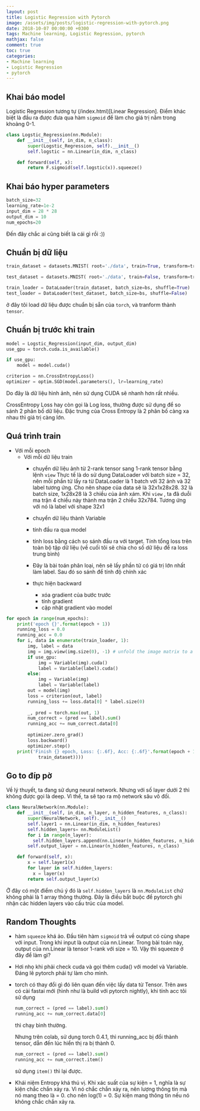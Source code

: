 ```yaml
---
layout: post
title: Logistic Regression with Pytorch
image: /assets/img/posts/logistic-regression-with-pytorch.png
date: 2018-10-07 00:00:00 +0300
tags: Machine learning, Logistic Regression, pytorch
mathjax: false
comment: true
toc: true
categories:
- Machine learning
- Logistic Regression
- pytorch
---
```


##  Khai báo model

Logistic Regression tương tự (/index.html)[Linear Regression]. Điểm khác biệt là đầu ra được đưa qua hàm `sigmoid` để làm cho giá trị nằm trong khoảng 0-1. 

```python
class Logstic_Regression(nn.Module):
    def __init__(self, in_dim, n_class):
        super(Logstic_Regression, self).__init__()
        self.logstic = nn.Linear(in_dim, n_class)

    def forward(self, x):
        return F.sigmoid(self.logstic(x)).squeeze()
```

## Khai báo hyper parameters

```python
batch_size=32 
learning_rate=1e-2
input_dim = 28 * 28
output_dim = 10
num_epochs=20
```

Đến đây chắc ai cũng biết là cái gì rồi :))

## Chuẩn bị dữ liệu

```python
train_dataset = datasets.MNIST( root='./data', train=True, transform=transforms.ToTensor(), download=True)

test_dataset = datasets.MNIST( root='./data', train=False, transform=transforms.ToTensor())

train_loader = DataLoader(train_dataset, batch_size=bs, shuffle=True)
test_loader = DataLoader(test_dataset, batch_size=bs, shuffle=False)
```

ở đây tôi load dữ liệu được chuẩn bị sẵn của `torch`, và tranform thành `tensor`. 

## Chuẩn bị trước khi train

```python
model = Logstic_Regression(input_dim, output_dim)
use_gpu = torch.cuda.is_available()

if use_gpu:
    model = model.cuda()

criterion = nn.CrossEntropyLoss()
optimizer = optim.SGD(model.parameters(), lr=learning_rate)
```

Do đây là dữ liệu hình ảnh, nên sử dụng CUDA sẽ nhanh hơn rất nhiều.

CrossEntropy Loss hay còn gọi là Log loss, thường được sử dụng để so sánh 2 phân bố dữ liệu. Đặc trưng của Cross Entropy là 2 phân bố càng xa nhau thì giá trị càng lớn. 

## Quá trình train

- Với mỗi epoch
  - Với mỗi dữ liệu train
    - chuyển dữ liệu ảnh từ 2-rank tensor sang 1-rank tensor bằng lệnh `view`
        Thực tế là do sử dụng DataLoader với batch size = 32, nên mỗi phần tử lấy ra từ DataLoader là 1 batch với 32 ảnh và 32 label tương ứng. Cho nên shape của data sẽ là 32x1x28x28. 32 là batch size, 1x28x28 là 3 chiều của ảnh xám.
        Khi `view` , ta đã duỗi ma trận 4 chiều này thành ma trận 2 chiều 32x784. Tương ứng với nó là label với shape 32x1

    - chuyển dữ liệu thành Variable
    - tính đầu ra qua model
    - tính loss bằng cách so sánh đầu ra với target. Tính tổng loss trên toàn bộ tập dữ liệu (về cuối tôi sẽ chia cho số dữ liệu để ra loss trung bình)
    - Đây là bài toán phân loại, nên sẽ lấy phần tử có giá trị lớn nhất làm label. Sau đó so sánh để tính độ chính xác
    - thực hiện backward
      - xóa gradient của bước trước
      - tính gradient
      - cập nhật gradient vào model

```python
for epoch in range(num_epochs):
    print('epoch {}'.format(epoch + 1))
    running_loss = 0.0
    running_acc = 0.0
    for i, data in enumerate(train_loader, 1):
        img, label = data
        img = img.view(img.size(0), -1) # unfold the image matrix to a vector
        if use_gpu:
            img = Variable(img).cuda()
            label = Variable(label).cuda()
        else:
            img = Variable(img)
            label = Variable(label)
        out = model(img)
        loss = criterion(out, label)
        running_loss += loss.data[0] * label.size(0)
        
        _, pred = torch.max(out, 1)
        num_correct = (pred == label).sum()
        running_acc += num_correct.data[0]
        
        optimizer.zero_grad()
        loss.backward()
        optimizer.step()
    print('Finish {} epoch, Loss: {:.6f}, Acc: {:.6f}'.format(epoch + 1, running_loss / (len(train_dataset)), running_acc / (len(
            train_dataset))))
```

## Go to đíp pờ

Về lý thuyết, ta đang sử dụng neural network. Nhưng với số layer dưới 2 thì không được gọi là deep. Vì thế, ta sẽ tạo ra mộ network sâu vô đối.

```python
class NeuralNetwork(nn.Module):
    def __init__(self, in_dim, n_layer, n_hidden_features, n_class):
        super(NeuralNetwork, self).__init__()
        self.layer1 = nn.Linear(in_dim, n_hidden_features)
        self.hidden_layers= nn.ModuleList()
        for i in range(n_layer):
          self.hidden_layers.append(nn.Linear(n_hidden_features, n_hidden_features))
        self.output_layer = nn.Linear(n_hidden_features, n_class)

    def forward(self, x):
        x = self.layer1(x)
        for layer in self.hidden_layers:
          x = layer(x)
        return self.output_layer(x)
```

Ở đây có một điểm chú ý đó là `self.hidden_layers` là `nn.ModuleList` chứ không phải là 1 array thông thường. Đây là điều bắt buộc để pytorch ghi nhận các hidden layers vào cấu trúc của model.


## Random Thoughts

- hàm `squeeze` khá ảo.
  Đầu tiên hàm `sigmoid` trả về output có cùng shape với input. Trong khi input là output của nn.Linear. Trong bài toán này, output của nn.Linear là tensor 1-rank với size = 10. Vậy thì squeeze ở đây để làm gì?

- Hơi nhọ khi phải check cuda và gọi thêm cuda() với model và Variable.
Đáng lẽ pytorch phải tự làm cho mình.

- torch có thay đổi gì đó liên quan đến việc lấy data từ Tensor. Trên aws có cài fastai mới (hình như là build với pytorch nightly), khi tính acc tôi sử dụng

    ```python
    num_correct = (pred == label).sum()
    running_acc += num_correct.data[0]
    ```

    thì chạy bình thường.

    Nhưng trên colab, sử dụng torch 0.4.1, thì running_acc bị đổi thành tensor, dẫn đến lúc hiển thị ra bị thành 0.

    ```python
    num_correct = (pred == label).sum()
    running_acc += num_correct.item()
    ```

    sử dụng `item()` thì lại được.

- Khái niệm Entropy khá thú vị.
  Khi xác suất của sự kiện = 1, nghĩa là sự kiện chắc chắn xảy ra. Vì nó chắc chắn xảy ra, nên lượng thông tin mà nó mang theo là = 0. cho nên log(1) = 0. Sự kiện mang thông tin nếu nó không chắc chắn xảy ra.
